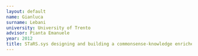 ```yaml
---
layout: default 
name: Gianluca
surname: Lebani
university: University of Trento
advisor: Pianta Emanuele
year: 2012
title: STaRS.sys designing and building a commonsense-knowledge enriched wordnet for therapeutic purposes
---
```

